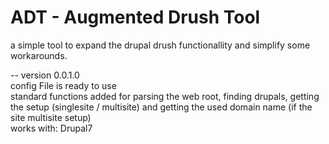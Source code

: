 # ADT - Augmented Drush Tool
a simple tool to expand the drupal drush functionallity and simplify some workarounds.

-- version 0.0.1.0<br/>
config File is ready to use<br/>
standard functions added for parsing the web root, finding drupals, getting the setup (singlesite / multisite) and getting the used domain name (if the site multisite setup)<br/>
works with: Drupal7<br/>
